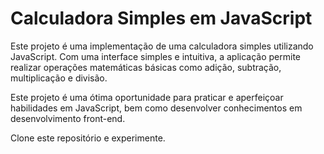 # Calculadora Simples em JavaScript

Este projeto é uma implementação de uma calculadora simples utilizando JavaScript. Com uma interface simples e intuitiva, a aplicação permite realizar operações matemáticas básicas como adição, subtração, multiplicação e divisão.

Este projeto é uma ótima oportunidade para praticar e aperfeiçoar habilidades em JavaScript, bem como desenvolver conhecimentos em desenvolvimento front-end.

Clone este repositório e experimente.

